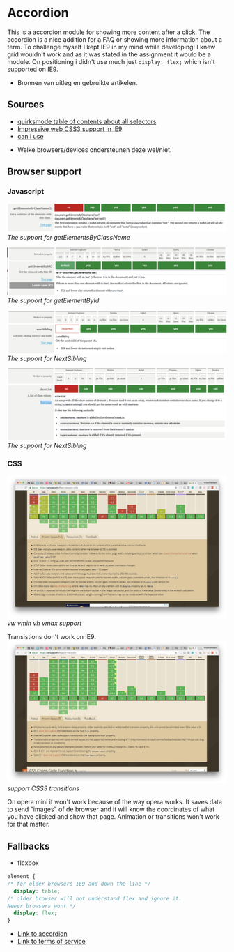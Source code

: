 # Accordion
This is a accordion module for showing more content after a click. The accordion is a nice addition for a FAQ or showing more information about a term.
To challenge myself I kept IE9 in my mind while developing! I knew grid wouldn't work and as it was stated in the assignment it would be a module.
On positioning i didn't use much just `display: flex;` which isn't supported on IE9.


-	Bronnen van uitleg en gebruikte artikelen.
## Sources
* [quirksmode table of contents about all selectors](https://quirksmode.org/dom/core/#fivemethods)
* [Impressive web CSS3 support in IE9](https://www.impressivewebs.com/css3-support-ie9/)
* [can i use](https://caniuse.com/)

-	Welke browsers/devices ondersteunen deze wel/niet.

## Browser support

### Javascript
![Support for getElementsByClassName](docImages/getElementsByClassName.png)
_The support for getElementsByClassName_

![Support for getElementById](docImages/getElementById.png)
_The support for getElementById_

![Support for nextsibling](docImages/NextSibling.png)
_The support for NextSibling_

![support classList](docImages/classlist.png)
_The support for NextSibling_

### CSS
![vw vmin vh vmax support](docImages/vwvhvminvmax.png)
_vw vmin vh vmax support_

Transistions don't work on IE9.
![Transistions](docImages/transitions.png)
_support CSS3 transitions_

On opera mini it won't work because of the way opera works. It saves data to send "images" of de browser and it will know the coordinates of what you have clicked and show that page. Animation or transitions won't work for that matter.





## Fallbacks

* flexbox
```CSS
element {
/* for older browsers IE9 and down the line */
  display: table;
/* older browser will not understand flex and ignore it.
Newer browsers wont */
  display: flex;
}
```




* [Link to accordion](https://vincentkempers.github.io/browser-technologies/opdracht2/accordion/)
* [Link to terms of service](https://vincentkempers.github.io/browser-technologies/opdracht2/terms-of-service/)

